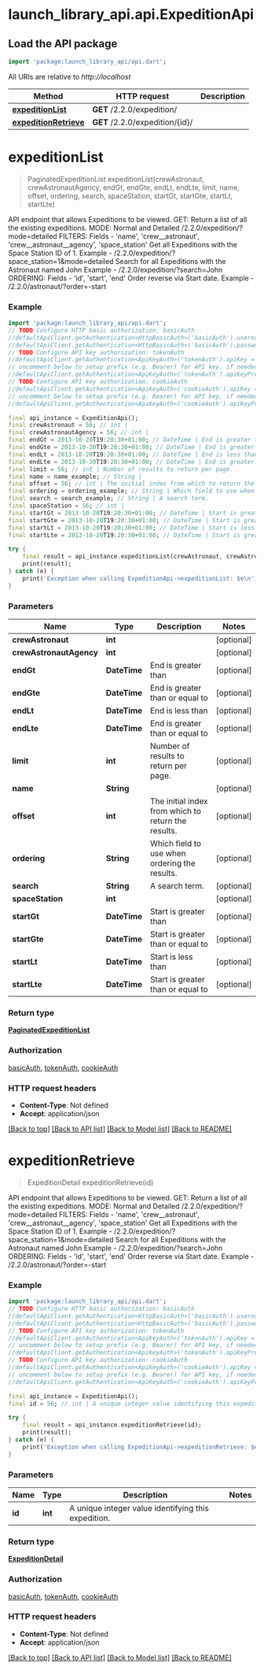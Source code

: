 # launch_library_api.api.ExpeditionApi

## Load the API package
```dart
import 'package:launch_library_api/api.dart';
```

All URIs are relative to *http://localhost*

Method | HTTP request | Description
------------- | ------------- | -------------
[**expeditionList**](ExpeditionApi.md#expeditionlist) | **GET** /2.2.0/expedition/ | 
[**expeditionRetrieve**](ExpeditionApi.md#expeditionretrieve) | **GET** /2.2.0/expedition/{id}/ | 


# **expeditionList**
> PaginatedExpeditionList expeditionList(crewAstronaut, crewAstronautAgency, endGt, endGte, endLt, endLte, limit, name, offset, ordering, search, spaceStation, startGt, startGte, startLt, startLte)



API endpoint that allows Expeditions to be viewed.  GET: Return a list of all the existing expeditions.  MODE: Normal and Detailed /2.2.0/expedition/?mode=detailed  FILTERS: Fields - 'name', 'crew__astronaut', 'crew__astronaut__agency', 'space_station'  Get all Expeditions with the Space Station ID of 1. Example - /2.2.0/expedition/?space_station=1&mode=detailed  Search for all Expeditions with the Astronaut named John Example - /2.2.0/expedition/?search=John  ORDERING: Fields - 'id', 'start', 'end' Order reverse via Start date. Example - /2.2.0/astronaut/?order=-start

### Example
```dart
import 'package:launch_library_api/api.dart';
// TODO Configure HTTP basic authorization: basicAuth
//defaultApiClient.getAuthentication<HttpBasicAuth>('basicAuth').username = 'YOUR_USERNAME'
//defaultApiClient.getAuthentication<HttpBasicAuth>('basicAuth').password = 'YOUR_PASSWORD';
// TODO Configure API key authorization: tokenAuth
//defaultApiClient.getAuthentication<ApiKeyAuth>('tokenAuth').apiKey = 'YOUR_API_KEY';
// uncomment below to setup prefix (e.g. Bearer) for API key, if needed
//defaultApiClient.getAuthentication<ApiKeyAuth>('tokenAuth').apiKeyPrefix = 'Bearer';
// TODO Configure API key authorization: cookieAuth
//defaultApiClient.getAuthentication<ApiKeyAuth>('cookieAuth').apiKey = 'YOUR_API_KEY';
// uncomment below to setup prefix (e.g. Bearer) for API key, if needed
//defaultApiClient.getAuthentication<ApiKeyAuth>('cookieAuth').apiKeyPrefix = 'Bearer';

final api_instance = ExpeditionApi();
final crewAstronaut = 56; // int | 
final crewAstronautAgency = 56; // int | 
final endGt = 2013-10-20T19:20:30+01:00; // DateTime | End is greater than
final endGte = 2013-10-20T19:20:30+01:00; // DateTime | End is greater than or equal to
final endLt = 2013-10-20T19:20:30+01:00; // DateTime | End is less than
final endLte = 2013-10-20T19:20:30+01:00; // DateTime | End is greater than or equal to
final limit = 56; // int | Number of results to return per page.
final name = name_example; // String | 
final offset = 56; // int | The initial index from which to return the results.
final ordering = ordering_example; // String | Which field to use when ordering the results.
final search = search_example; // String | A search term.
final spaceStation = 56; // int | 
final startGt = 2013-10-20T19:20:30+01:00; // DateTime | Start is greater than
final startGte = 2013-10-20T19:20:30+01:00; // DateTime | Start is greater than or equal to
final startLt = 2013-10-20T19:20:30+01:00; // DateTime | Start is less than
final startLte = 2013-10-20T19:20:30+01:00; // DateTime | Start is greater than or equal to

try {
    final result = api_instance.expeditionList(crewAstronaut, crewAstronautAgency, endGt, endGte, endLt, endLte, limit, name, offset, ordering, search, spaceStation, startGt, startGte, startLt, startLte);
    print(result);
} catch (e) {
    print('Exception when calling ExpeditionApi->expeditionList: $e\n');
}
```

### Parameters

Name | Type | Description  | Notes
------------- | ------------- | ------------- | -------------
 **crewAstronaut** | **int**|  | [optional] 
 **crewAstronautAgency** | **int**|  | [optional] 
 **endGt** | **DateTime**| End is greater than | [optional] 
 **endGte** | **DateTime**| End is greater than or equal to | [optional] 
 **endLt** | **DateTime**| End is less than | [optional] 
 **endLte** | **DateTime**| End is greater than or equal to | [optional] 
 **limit** | **int**| Number of results to return per page. | [optional] 
 **name** | **String**|  | [optional] 
 **offset** | **int**| The initial index from which to return the results. | [optional] 
 **ordering** | **String**| Which field to use when ordering the results. | [optional] 
 **search** | **String**| A search term. | [optional] 
 **spaceStation** | **int**|  | [optional] 
 **startGt** | **DateTime**| Start is greater than | [optional] 
 **startGte** | **DateTime**| Start is greater than or equal to | [optional] 
 **startLt** | **DateTime**| Start is less than | [optional] 
 **startLte** | **DateTime**| Start is greater than or equal to | [optional] 

### Return type

[**PaginatedExpeditionList**](PaginatedExpeditionList.md)

### Authorization

[basicAuth](../README.md#basicAuth), [tokenAuth](../README.md#tokenAuth), [cookieAuth](../README.md#cookieAuth)

### HTTP request headers

 - **Content-Type**: Not defined
 - **Accept**: application/json

[[Back to top]](#) [[Back to API list]](../README.md#documentation-for-api-endpoints) [[Back to Model list]](../README.md#documentation-for-models) [[Back to README]](../README.md)

# **expeditionRetrieve**
> ExpeditionDetail expeditionRetrieve(id)



API endpoint that allows Expeditions to be viewed.  GET: Return a list of all the existing expeditions.  MODE: Normal and Detailed /2.2.0/expedition/?mode=detailed  FILTERS: Fields - 'name', 'crew__astronaut', 'crew__astronaut__agency', 'space_station'  Get all Expeditions with the Space Station ID of 1. Example - /2.2.0/expedition/?space_station=1&mode=detailed  Search for all Expeditions with the Astronaut named John Example - /2.2.0/expedition/?search=John  ORDERING: Fields - 'id', 'start', 'end' Order reverse via Start date. Example - /2.2.0/astronaut/?order=-start

### Example
```dart
import 'package:launch_library_api/api.dart';
// TODO Configure HTTP basic authorization: basicAuth
//defaultApiClient.getAuthentication<HttpBasicAuth>('basicAuth').username = 'YOUR_USERNAME'
//defaultApiClient.getAuthentication<HttpBasicAuth>('basicAuth').password = 'YOUR_PASSWORD';
// TODO Configure API key authorization: tokenAuth
//defaultApiClient.getAuthentication<ApiKeyAuth>('tokenAuth').apiKey = 'YOUR_API_KEY';
// uncomment below to setup prefix (e.g. Bearer) for API key, if needed
//defaultApiClient.getAuthentication<ApiKeyAuth>('tokenAuth').apiKeyPrefix = 'Bearer';
// TODO Configure API key authorization: cookieAuth
//defaultApiClient.getAuthentication<ApiKeyAuth>('cookieAuth').apiKey = 'YOUR_API_KEY';
// uncomment below to setup prefix (e.g. Bearer) for API key, if needed
//defaultApiClient.getAuthentication<ApiKeyAuth>('cookieAuth').apiKeyPrefix = 'Bearer';

final api_instance = ExpeditionApi();
final id = 56; // int | A unique integer value identifying this expedition.

try {
    final result = api_instance.expeditionRetrieve(id);
    print(result);
} catch (e) {
    print('Exception when calling ExpeditionApi->expeditionRetrieve: $e\n');
}
```

### Parameters

Name | Type | Description  | Notes
------------- | ------------- | ------------- | -------------
 **id** | **int**| A unique integer value identifying this expedition. | 

### Return type

[**ExpeditionDetail**](ExpeditionDetail.md)

### Authorization

[basicAuth](../README.md#basicAuth), [tokenAuth](../README.md#tokenAuth), [cookieAuth](../README.md#cookieAuth)

### HTTP request headers

 - **Content-Type**: Not defined
 - **Accept**: application/json

[[Back to top]](#) [[Back to API list]](../README.md#documentation-for-api-endpoints) [[Back to Model list]](../README.md#documentation-for-models) [[Back to README]](../README.md)


